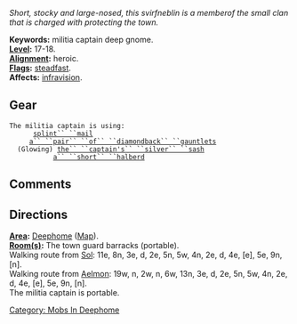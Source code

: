*Short, stocky and large-nosed, this svirfneblin is a memberof the small
clan that is charged with protecting the town.*

**Keywords:** militia captain deep gnome.  
**[Level](Level.md "wikilink"):** 17-18.  
**[Alignment](Alignment.md "wikilink"):** heroic.  
**[Flags](:Category:_Mob_Types.md "wikilink"):**
[steadfast](Sentinel_Mobs.md "wikilink").  
**Affects:** [infravision](Infravision.md "wikilink").  

## Gear

`The militia captain is using:`  
<worn on body>`      `[`splint`` ``mail`](Splint_Mail_(Deephome).md "wikilink")  
<worn on hands>`     `[`a`` ``pair`` ``of`` ``diamondback`` ``gauntlets`](Pair_Of_Diamondback_Gauntlets.md "wikilink")  
<worn about waist>`  (Glowing) `[`the`` ``captain's`` ``silver`` ``sash`](Captain's_Silver_Sash.md "wikilink")  
<wielded>`           `[`a`` ``short`` ``halberd`](Short_Halberd_(Deephome).md "wikilink")

## Comments

## Directions

**[Area](:Category:_Areas.md "wikilink"):**
[Deephome](:Category:_Deephome.md "wikilink")
([Map](Deephome_Map.md "wikilink")).  
**[Room(s)](:Category:_Rooms.md "wikilink"):** The town guard barracks
(portable).  
Walking route from [Sol](Sol.md "wikilink"): 11e, 8n, 3e, d, 2e, 5n, 5w,
4n, 2e, d, 4e, \[e\], 5e, 9n, \[n\].  
Walking route from [Aelmon](Aelmon.md "wikilink"): 19w, n, 2w, n, 6w,
13n, 3e, d, 2e, 5n, 5w, 4n, 2e, d, 4e, \[e\], 5e, 9n, \[n\].  
The militia captain is portable.  

[Category: Mobs In Deephome](Category:_Mobs_In_Deephome "wikilink")
